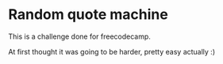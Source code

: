 # Random quote machine

This is a challenge done for freecodecamp.

At first thought it was going to be harder, pretty easy actually :)